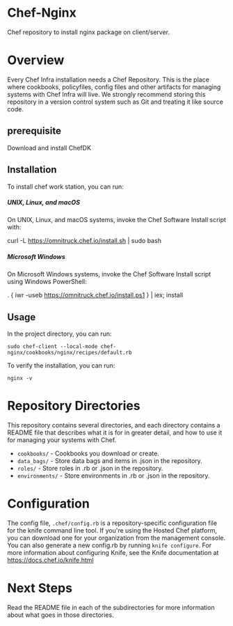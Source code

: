 # Chef-Nginx

Chef repository to install nginx package on client/server.

# Overview

Every Chef Infra installation needs a Chef Repository. This is the place where cookbooks, policyfiles, config files and other artifacts for managing systems with Chef Infra will live. We strongly recommend storing this repository in a version control system such as Git and treating it like source code.

## prerequisite

Download and install ChefDK

## Installation

To install chef work station, you can run:

##### UNIX, Linux, and macOS
On UNIX, Linux, and macOS systems, invoke the Chef Software Install script with:

curl -L https://omnitruck.chef.io/install.sh | sudo bash

##### Microsoft Windows
On Microsoft Windows systems, invoke the Chef Software Install script using Windows PowerShell:

. { iwr -useb https://omnitruck.chef.io/install.ps1 } | iex; install

## Usage

In the project directory, you can run:

`sudo chef-client --local-mode chef-nginx/cookbooks/nginx/recipes/default.rb`

To verify the installation, you can run:

`nginx -v`

# Repository Directories

This repository contains several directories, and each directory contains a README file that describes what it is for in greater detail, and how to use it for managing your systems with Chef.

- `cookbooks/` - Cookbooks you download or create.
- `data_bags/` - Store data bags and items in .json in the repository.
- `roles/` - Store roles in .rb or .json in the repository.
- `environments/` - Store environments in .rb or .json in the repository.

# Configuration

The config file, `.chef/config.rb` is a repository-specific configuration file for the knife command line tool. If you're using the Hosted Chef platform, you can download one for your organization from the management console. You can also generate a new config.rb by running `knife configure`. For more information about configuring Knife, see the Knife documentation at https://docs.chef.io/knife.html

# Next Steps

Read the README file in each of the subdirectories for more information about what goes in those directories.
